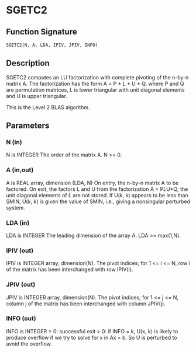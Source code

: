 # SGETC2

## Function Signature

```fortran
SGETC2(N, A, LDA, IPIV, JPIV, INFO)
```

## Description


 SGETC2 computes an LU factorization with complete pivoting of the
 n-by-n matrix A. The factorization has the form A = P * L * U * Q,
 where P and Q are permutation matrices, L is lower triangular with
 unit diagonal elements and U is upper triangular.

 This is the Level 2 BLAS algorithm.

## Parameters

### N (in)

N is INTEGER The order of the matrix A. N >= 0.

### A (in,out)

A is REAL array, dimension (LDA, N) On entry, the n-by-n matrix A to be factored. On exit, the factors L and U from the factorization A = P*L*U*Q; the unit diagonal elements of L are not stored. If U(k, k) appears to be less than SMIN, U(k, k) is given the value of SMIN, i.e., giving a nonsingular perturbed system.

### LDA (in)

LDA is INTEGER The leading dimension of the array A. LDA >= max(1,N).

### IPIV (out)

IPIV is INTEGER array, dimension(N). The pivot indices; for 1 <= i <= N, row i of the matrix has been interchanged with row IPIV(i).

### JPIV (out)

JPIV is INTEGER array, dimension(N). The pivot indices; for 1 <= j <= N, column j of the matrix has been interchanged with column JPIV(j).

### INFO (out)

INFO is INTEGER = 0: successful exit > 0: if INFO = k, U(k, k) is likely to produce overflow if we try to solve for x in Ax = b. So U is perturbed to avoid the overflow.

